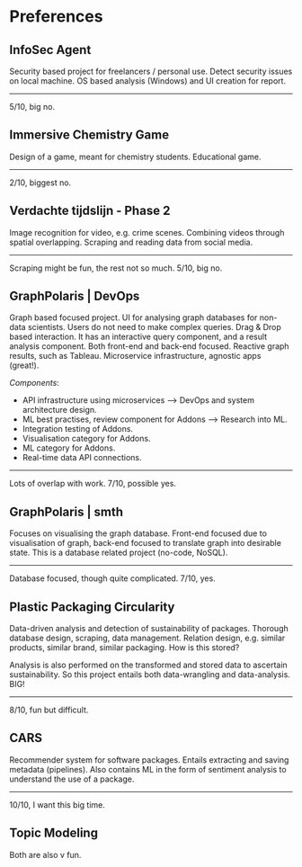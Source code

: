 # Preferences


## InfoSec Agent
Security based project for freelancers / personal use. Detect security issues on local machine. OS based analysis (Windows) and UI creation for report.

---

5/10, big no.
## Immersive Chemistry Game
Design of a game, meant for chemistry students. Educational game.

---

2/10, biggest no.
## Verdachte tijdslijn - Phase 2
Image recognition for video, e.g. crime scenes. Combining videos through spatial overlapping. Scraping and reading data from social media.

---

Scraping might be fun, the rest not so much.
5/10, big no.
## GraphPolaris | DevOps
Graph based focused project. UI for analysing graph databases for non-data scientists. Users do not need to make complex queries. Drag & Drop based interaction.
It has an interactive query component, and a result analysis component. Both front-end and back-end focused.
Reactive graph results, such as Tableau.
Microservice infrastructure, agnostic apps (great!).

_Components_:
- API infrastructure using microservices --> DevOps and system architecture design.
- ML best practises, review component for Addons --> Research into ML.
- Integration testing of Addons.
- Visualisation category for Addons.
- ML category for Addons.
- Real-time data API connections.

---

Lots of overlap with work.
7/10, possible yes.
## GraphPolaris | smth
Focuses on visualising the graph database. Front-end focused due to visualisation of graph, back-end focused to translate graph into desirable state. This is a database related project (no-code, NoSQL).

---

Database focused, though quite complicated.
7/10, yes.
## Plastic Packaging Circularity
Data-driven analysis and detection of sustainability of packages. Thorough database design, scraping, data management.
Relation design, e.g. similar products, similar brand, similar packaging. How is this stored?

Analysis is also performed on the transformed and stored data to ascertain sustainability. So this project entails both data-wrangling and data-analysis. BIG!

---

8/10, fun but difficult.
## CARS
Recommender system for software packages. Entails extracting and saving metadata (pipelines). Also contains ML in the form of sentiment analysis to understand the use of a package.

---

10/10, I want this big time.
## Topic Modeling

Both are also v fun.